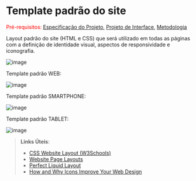 # Template padrão do site

<span style="color:red">Pré-requisitos: <a href="2-Especificação do Projeto.md"> Especificação do Projeto</a></span>, <a href="3-Projeto de Interface.md"> Projeto de Interface</a>, <a href="4-Metodologia.md"> Metodologia</a>

Layout padrão do site (HTML e CSS) que será utilizado em todas as páginas com a definição de identidade visual, aspectos de responsividade e iconografia.

![image](https://user-images.githubusercontent.com/103156976/168191912-146f97d7-ff47-47ec-9d16-fc3b414c5785.png)

Template padrão WEB:

![image](https://user-images.githubusercontent.com/103156976/168191703-fef70991-04db-4953-8b7b-7598558035a8.png)

Template padrão SMARTPHONE: 

![image](https://user-images.githubusercontent.com/103156976/168191781-1d304c4e-078f-45b2-8a2c-6fe125d4d843.png)

Template padrão TABLET:

![image](https://user-images.githubusercontent.com/103156976/168191826-5d77a638-a81f-49ff-8b1e-50f532b082b5.png)

> **Links Úteis**:
>
> - [CSS Website Layout (W3Schools)](https://www.w3schools.com/css/css_website_layout.asp)
> - [Website Page Layouts](http://www.cellbiol.com/bioinformatics_web_development/chapter-3-your-first-web-page-learning-html-and-css/website-page-layouts/)
> - [Perfect Liquid Layout](https://matthewjamestaylor.com/perfect-liquid-layouts)
> - [How and Why Icons Improve Your Web Design](https://usabilla.com/blog/how-and-why-icons-improve-you-web-design/)
